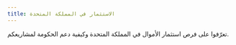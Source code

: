```yaml
---
title: الاستثمار في المملكة المتحدة
---
```


تعرّفوا على فرص استثمار الأموال في المملكة المتحدة وكيفية دعم الحكومة لمشاريعكم.
